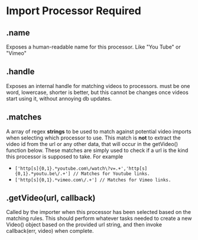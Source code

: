# Import Processor Required 
## .name
Exposes a human-readable name for this processor. Like "You Tube" or "Vimeo"
## .handle
Exposes an internal handle for matching videos to processors. must be one word, lowercase, shorter is better, but this cannot be changes once videos start using it, without annoying db updates.
## .matches
A array of regex **strings** to be used to match against potential video imports when selecting which processor to use. This match is __not__ to extract the video id from the url or any other data, that will occur in the getVideo() function below. These matches are simply used to check if a url is the kind this processor is supposed to take. For example

* `['http[s]{0,1}.*youtube.com\/watch\?v=.+','http[s]{0,1}.*youtu.be\/.+'] // Matches for Youtube links.`
* `['http[s]{0,1}.*vimeo.com\/.+'] // Matches for Vimeo links.`

## .getVideo(url, callback)
Called by the importer when this processor has been selected based on the matching rules. This should perform whatever tasks needed to create a new Video() object based on the provided url string, and then invoke callback(err, video) when complete.